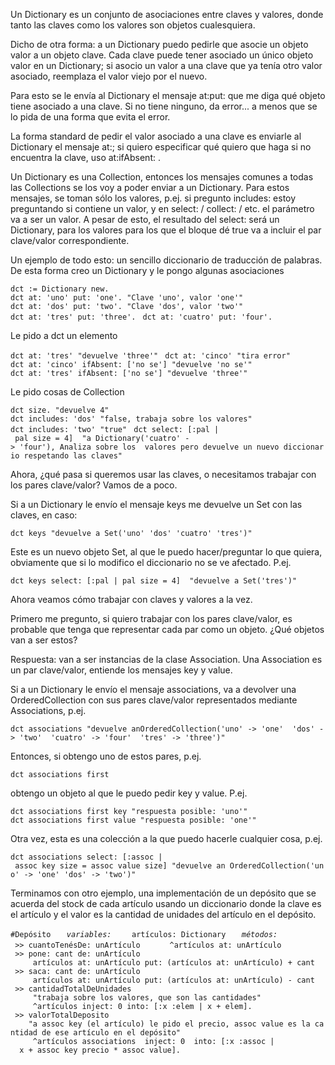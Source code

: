Un Dictionary es un conjunto de asociaciones entre claves y valores, donde tanto las claves como los valores son objetos cualesquiera.

Dicho de otra forma: a un Dictionary puedo pedirle que asocie un objeto valor a un objeto clave. Cada clave puede tener asociado un único objeto valor en un Dictionary; si asocio un valor a una clave que ya tenía otro valor asociado, reemplaza el valor viejo por el nuevo.

Para esto se le envía al Dictionary el mensaje at:put: que me diga qué objeto tiene asociado a una clave. Si no tiene ninguno, da error... a menos que se lo pida de una forma que evita el error.

La forma standard de pedir el valor asociado a una clave es enviarle al Dictionary el mensaje at:; si quiero especificar qué quiero que haga si no encuentra la clave, uso at:ifAbsent: .

Un Dictionary es una Collection, entonces los mensajes comunes a todas las Collections se los voy a poder enviar a un Dictionary. Para estos mensajes, se toman sólo los valores, p.ej. si pregunto includes: estoy preguntando si contiene un valor, y en select: / collect: / etc. el parámetro va a ser un valor. A pesar de esto, el resultado del select: será un Dictionary, para los valores para los que el bloque dé true va a incluir el par clave/valor correspondiente.

Un ejemplo de todo esto: un sencillo diccionario de traducción de palabras. De esta forma creo un Dictionary y le pongo algunas asociaciones

`dct := Dictionary new. `
`dct at: 'uno' put: 'one'. "Clave 'uno', valor 'one'" `
`dct at: 'dos' put: 'two'. "Clave 'dos', valor 'two'" `
`dct at: 'tres' put: 'three'. `
`dct at: 'cuatro' put: 'four'. `

Le pido a dct un elemento

`dct at: 'tres' "devuelve 'three'" `
`dct at: 'cinco' "tira error" `
`dct at: 'cinco' ifAbsent: ['no se'] "devuelve 'no se'" `
`dct at: 'tres' ifAbsent: ['no se'] "devuelve 'three'" `

Le pido cosas de Collection

`dct size. "devuelve 4" `
`dct includes: 'dos' "false, trabaja sobre los valores" `
`dct includes: 'two' "true" `
`dct select: [:pal | pal size = 4]  "a Dictionary('cuatro' -> 'four'), Analiza sobre los  valores pero devuelve un nuevo diccionario respetando las claves" `

Ahora, ¿qué pasa si queremos usar las claves, o necesitamos trabajar con los pares clave/valor? Vamos de a poco.

Si a un Dictionary le envío el mensaje keys me devuelve un Set con las claves, en caso:

`dct keys "devuelve a Set('uno' 'dos' 'cuatro' 'tres')" `

Este es un nuevo objeto Set, al que le puedo hacer/preguntar lo que quiera, obviamente que si lo modifico el diccionario no se ve afectado. P.ej.

`dct keys select: [:pal | pal size = 4]  "devuelve a Set('tres')" `

Ahora veamos cómo trabajar con claves y valores a la vez.

Primero me pregunto, si quiero trabajar con los pares clave/valor, es probable que tenga que representar cada par como un objeto. ¿Qué objetos van a ser estos?

Respuesta: van a ser instancias de la clase Association. Una Association es un par clave/valor, entiende los mensajes key y value.

Si a un Dictionary le envío el mensaje associations, va a devolver una OrderedCollection con sus pares clave/valor representados mediante Associations, p.ej.

`dct associations "devuelve anOrderedCollection('uno' -> 'one'  'dos' -> 'two'  'cuatro' -> 'four'  'tres' -> 'three')"`

Entonces, si obtengo uno de estos pares, p.ej.

`dct associations first `

obtengo un objeto al que le puedo pedir key y value. P.ej.

`dct associations first key "respuesta posible: 'uno'" `
`dct associations first value "respuesta posible: 'one'" `

Otra vez, esta es una colección a la que puedo hacerle cualquier cosa, p.ej.

`dct associations select: [:assoc | assoc key size = assoc value size] "devuelve an OrderedCollection('uno' -> 'one' 'dos' -> 'two')"`

Terminamos con otro ejemplo, una implementación de un depósito que se acuerda del stock de cada artículo usando un diccionario donde la clave es el artículo y el valor es la cantidad de unidades del artículo en el depósito.

`#Depósito `
`  `*`variables:`*
`    artículos: Dictionary `
`  `*`métodos:`*
` >> cuantoTenésDe: unArtículo `
`     ^artículos at: unArtículo `
` >> pone: cant de: unArtículo `
`     artículos at: unArtículo put: (artículos at: unArtículo) + cant `
` >> saca: cant de: unArtículo `
`     artículos at: unArtículo put: (artículos at: unArtículo) - cant `
` >> cantidadTotalDeUnidades `
`     "trabaja sobre los valores, que son las cantidades" `
`     ^artículos inject: 0 into: [:x :elem | x + elem]. `
` >> valorTotalDeposito `
`    "a assoc key (el artículo) le pido el precio, assoc value es la cantidad de ese artículo en el depósito" `
`     ^artículos associations  inject: 0  into: [:x :assoc |  x + assoc key precio * assoc value].`
